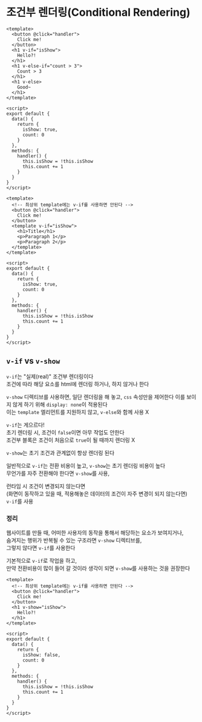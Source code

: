 # 조건부 렌더링(Conditional Rendering)
```vue
<template>
  <button @click="handler">
    Click me!
  </button>
  <h1 v-if="isShow">
    Hello?!
  </h1>
  <h1 v-else-if="count > 3">
    Count > 3
  </h1>
  <h1 v-else>
    Good~
  </h1>
</template>

<script>
export default {
  data() {
    return {
      isShow: true,
      count: 0
    }
  },
  methods: {
    handler() {
      this.isShow = !this.isShow
      this.count += 1
    }
  }
}
</script>
```

```vue
<template>
  <!-- 최상위 template에는 v-if를 사용하면 안된다 -->
  <button @click="handler">
    Click me!
  </button>
  <template v-if="isShow">
    <h1>Title</h1>
    <p>Paragraph 1</p>
    <p>Paragraph 2</p>
  </template>
</template>

<script>
export default {
  data() {
    return {
      isShow: true,
      count: 0
    }
  },
  methods: {
    handler() {
      this.isShow = !this.isShow
      this.count += 1
    }
  }
}
</script>
```

## `v-if` vs `v-show`

`v-if`는 "실제(real)" 조건부 렌더링이다  
조건에 따라 해당 요소를 html에 렌더링 하거나, 하지 않거나 한다  

`v-show` 디렉티브를 사용하면, 일단 렌더링을 해 놓고, `css` 속성만을 제어한다
이를 보이지 않게 하기 위해 `display: none`이 적용된다  
이는 `template` 엘리먼트를 지원하지 않고, `v-else`와 함께 사용 X

`v-if`는 게으르다!  
초기 렌더링 시, 조건이 `false`이면 아무 작업도 안한다  
조건부 블록은 조건이 처음으로 `true`이 될 때까지 렌더링 X

`v-show`는 초기 조건과 관계없이 항상 렌더링 된다

일반적으로 `v-if`는 전환 비용이 높고, `v-show`는 초기 렌더링 비용이 높다  
무언가를 자주 전환해야 한다면 `v-show`를 사용,

런타임 시 조건이 변경되지 않는다면  
(화면이 동작하고 있을 때, 적용해놓은 데이터의 조건이 자주 변경이 되지 않는다면)  
`v-if`를 사용

### 정리
웹사이트를 만들 때, 어떠한 사용자의 동작을 통해서 해당하는 요소가 보여지거나,  
숨겨지는 행위가 반복될 수 있는 구조라면 `v-show` 디렉티브를,  
그렇지 않다면 `v-if`를 사용한다

기본적으로 `v-if`로 작업을 하고,  
만약 전환비용이 많이 들어 갈 것이라 생각이 되면 `v-show`를 사용하는 것을 권장한다

```vue
<template>
  <!-- 최상위 template에는 v-if를 사용하면 안된다 -->
  <button @click="handler">
    Click me!
  </button>
  <h1 v-show="isShow">
    Hello?!
  </h1>
</template>

<script>
export default {
  data() {
    return {
      isShow: false,
      count: 0
    }
  },
  methods: {
    handler() {
      this.isShow = !this.isShow
      this.count += 1
    }
  }
}
</script>
```
